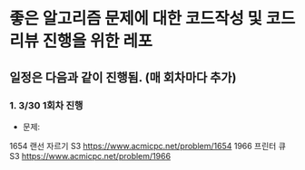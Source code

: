 # 좋은 알고리즘 문제에 대한 코드작성 및 코드리뷰 진행을 위한 레포


## 일정은 다음과 같이 진행됨. (매 회차마다 추가)

### 1. 3/30 1회차 진행

- 문제:

1654 랜선 자르기 S3  https://www.acmicpc.net/problem/1654
1966 프린터 큐 S3 https://www.acmicpc.net/problem/1966



